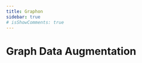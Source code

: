 ```yaml
---
title: Graphon
sidebar: true
# isShowComments: true
---
```

# Graph Data Augmentation
<ClientOnly>
<title-pv/>
</ClientOnly>

<!-- <embed src="/pdf/paper.pdf" type="application/pdf" width="100%" height="2000px" /> -->
<!-- <embed src="/pdf/paper.pdf" width="500" height="375" type="application/pdf"> -->




<ClientOnly>
  <leave/>
</ClientOnly/>